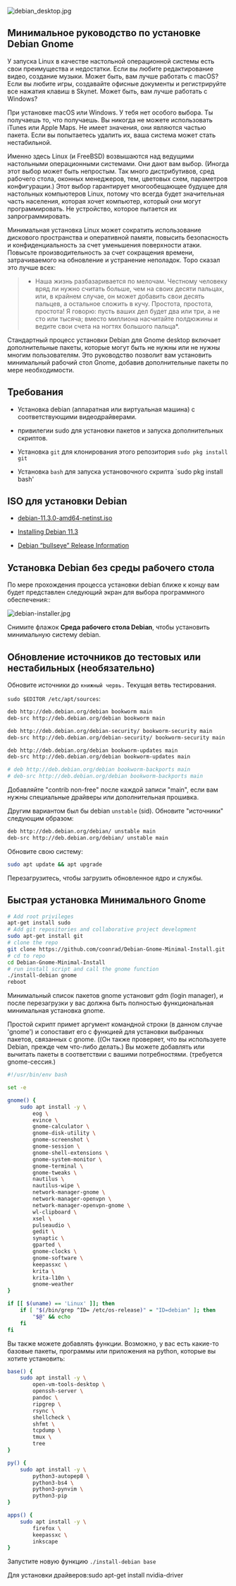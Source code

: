 ![debian_desktop.jpg](debian_desktop.jpg)

## Минимальное руководство по установке Debian Gnome

У запуска Linux в качестве настольной операционной системы есть свои преимущества и недостатки. Если вы любите редактирование видео, создание музыки. Может быть, вам лучше работать с macOS? Если вы любите игры, создавайте офисные документы и регистрируйте все нажатия клавиш в Skynet. Может быть, вам лучше работать с Windows?

При установке macOS или Windows. У тебя нет особого выбора. Ты получаешь то, что получаешь. Вы никогда не можете использовать iTunes или Apple Maps. Не имеет значения, они являются частью пакета. Если вы попытаетесь удалить их, ваша система может стать нестабильной.

Именно здесь Linux (и FreeBSD) возвышаются над ведущими настольными операционными системами. Они дают вам выбор. (Иногда этот выбор может быть непростым. Так много дистрибутивов, сред рабочего стола, оконных менеджеров, тем, цветовых схем, параметров конфигурации.) Этот выбор гарантирует многообещающее будущее для настольных компьютеров Linux, потому что всегда будет значительная часть населения, которая хочет компьютер, который они могут программировать. Не устройство, которое пытается их запрограммировать.

Минимальная установка Linux может сократить использование дискового пространства и оперативной памяти, повысить безопасность и конфиденциальность за счет уменьшения поверхности атаки. Повысьте производительность за счет сокращения времени, затрачиваемого на обновление и устранение неполадок. Торо сказал это лучше всех:

> * Наша жизнь разбазаривается по мелочам. Честному человеку вряд ли нужно считать больше, чем на своих десяти пальцах, или, в крайнем случае, он может добавить свои десять пальцев, а остальное сложить в кучу. Простота, простота, простота! Я говорю: пусть ваших дел будет два или три, а не сто или тысяча; вместо миллиона насчитайте полдюжины и ведите свои счета на ногтях большого пальца*.

Стандартный процесс установки Debian для Gnome desktop включает дополнительные пакеты, которые могут быть не нужны или не нужны многим пользователям. Это руководство позволит вам установить минимальный рабочий стол Gnome, добавив дополнительные пакеты по мере необходимости.

## Требования

* Установка debian (аппаратная или виртуальная машина) с соответствующими видеодрайверами.

* привилегии sudo для установки пакетов и запуска дополнительных скриптов.

* Установка `git` для клонирования этого репозитория `sudo pkg install git`

* Установка `bash` для запуска установочного скрипта `sudo pkg install bash'

## ISO для установки Debian

* [debian-11.3.0-amd64-netinst.iso](https://cdimage.debian.org/debian-cd/current/amd64/iso-cd/debian-11.3.0-amd64-netinst.iso)

* [Installing Debian 11.3](https://www.debian.org/releases/bullseye/debian-installer/)

* [Debian “bullseye” Release Information](https://www.debian.org/releases/bullseye/)

## Установка Debian без среды рабочего стола

По мере прохождения процесса установки debian ближе к концу вам будет представлен следующий экран для выбора программного обеспечения::

![debian-installer.jpg](debian-installer.jpg)

Снимите флажок **Среда рабочего стола Debian**, чтобы установить минимальную систему debian.

## Обновление источников до тестовых или нестабильных (необязательно)

Обновите источники до `книжный червь.` Текущая ветвь тестирования.

`sudo $EDITOR /etc/apt/sources`:

```bash
deb http://deb.debian.org/debian bookworm main
deb-src http://deb.debian.org/debian bookworm main

deb http://deb.debian.org/debian-security/ bookworm-security main
deb-src http://deb.debian.org/debian-security/ bookworm-security main

deb http://deb.debian.org/debian bookworm-updates main
deb-src http://deb.debian.org/debian bookworm-updates main

# deb http://deb.debian.org/debian bookworm-backports main
# deb-src http://deb.debian.org/debian bookworm-backports main
```

Добавляйте "contrib non-free" после каждой записи "main", если вам нужны специальные драйверы или дополнительная прошивка.

Другим вариантом был бы debian `unstable` (sid). Обновите "источники" следующим образом:

```bash
deb http://deb.debian.org/debian/ unstable main
deb-src http://deb.debian.org/debian/ unstable main
```

Обновите свою систему:

```bash
sudo apt update && apt upgrade
```

Перезагрузитесь, чтобы загрузить обновленное ядро и службы.

## Быстрая установка Минимального Gnome

```bash
# Add root privileges
apt-get install sudo
# Add git repositories and collaborative project development
sudo apt-get install git
# clone the repo
git clone https://github.com/coonrad/Debian-Gnome-Minimal-Install.git
# cd to repo
cd Debian-Gnome-Minimal-Install
# run install script and call the gnome function
./install-debian gnome
reboot
```
Минимальный список пакетов gnome установит gdm (login manager), и после перезагрузки у вас должна быть полностью функциональная минимальная установка gnome.

Простой скрипт примет аргумент командной строки (в данном случае 'gnome') и сопоставит его с функцией для установки выбранных пакетов, связанных с gnome. ((Он также проверяет, что вы используете Debian, прежде чем что-либо делать.) Вы можете добавлять или вычитать пакеты в соответствии с вашими потребностями. (требуется gnome-сессия.)

```bash
#!/usr/bin/env bash

set -e

gnome() {
    sudo apt install -y \
        eog \
        evince \
        gnome-calculator \
        gnome-disk-utility \
        gnome-screenshot \
        gnome-session \
        gnome-shell-extensions \
        gnome-system-monitor \
        gnome-terminal \
        gnome-tweaks \
        nautilus \
        nautilus-wipe \
        network-manager-gnome \
        network-manager-openvpn \
        network-manager-openvpn-gnome \
        wl-clipboard \
        xsel \
        pulseaudio \
        gedit \
        synaptic \
        gparted \
        gnome-clocks \
        gnome-software \
        keepassxc \
        krita \
        krita-l10n \
        gnome-weather
}

if [[ $(uname) == 'Linux' ]]; then
    if [ "$(/bin/grep ^ID= /etc/os-release)" = "ID=debian" ]; then
        "$@" && echo
    fi
fi
```

Вы также можете добавлять функции. Возможно, у вас есть какие-то базовые пакеты, программы или приложения на python, которые вы хотите установить:

```bash
base() {
    sudo apt install -y \
        open-vm-tools-desktop \
        openssh-server \
        pandoc \
        ripgrep \
        rsync \
        shellcheck \
        shfmt \
        tcpdump \
        tmux \
        tree
}

py() {
    sudo apt install -y \
        python3-autopep8 \
        python3-bs4 \
        python3-pynvim \
        python3-pip
}

apps() {
    sudo apt install -y \
        firefox \
        keepassxc \
        inkscape
}
```

Запустите новую функцию `./install-debian base`


Для установки драйверов:sudo apt-get install nvidia-driver
